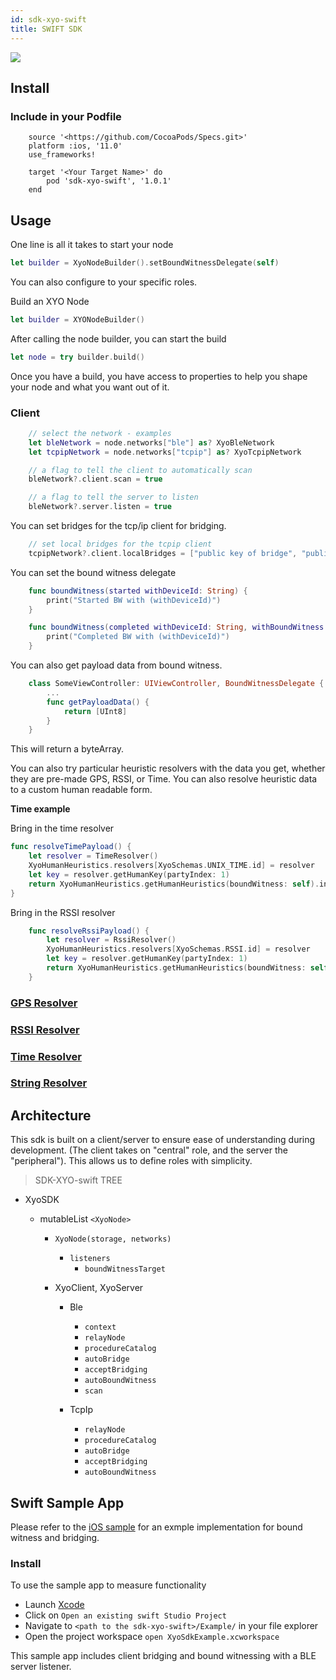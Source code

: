 ```yaml
---
id: sdk-xyo-swift
title: SWIFT SDK 
---
```


[![](https://img.shields.io/cocoapods/v/sdk-xyo-swift.svg?style=flat)](https://cocoapods.org/pods/sdk-xyo-swift)

## Install

### Include in your Podfile

```Podfile
    source '<https://github.com/CocoaPods/Specs.git>'
    platform :ios, '11.0'
    use_frameworks!

    target '<Your Target Name>' do
        pod 'sdk-xyo-swift', '1.0.1'
    end
```

## Usage

One line is all it takes to start your node 

```swift
let builder = XyoNodeBuilder().setBoundWitnessDelegate(self)
```

You can also configure to your specific roles.

Build an XYO Node 

```swift
let builder = XYONodeBuilder()
```

After calling the node builder, you can start the build

```swift
let node = try builder.build()
```

Once you have a build, you have access to properties to help you shape your node and what you want out of it. 

### Client

```swift
    // select the network - examples
    let bleNetwork = node.networks["ble"] as? XyoBleNetwork
    let tcpipNetwork = node.networks["tcpip"] as? XyoTcpipNetwork

    // a flag to tell the client to automatically scan
    bleNetwork?.client.scan = true

    // a flag to tell the server to listen
    bleNetwork?.server.listen = true
```

You can set bridges for the tcp/ip client for bridging. 

```swift
    // set local bridges for the tcpip client
    tcpipNetwork?.client.localBridges = ["public key of bridge", "public key of other bridge"]
```

You can set the bound witness delegate

```swift
    func boundWitness(started withDeviceId: String) {
        print("Started BW with (withDeviceId)")
    }

    func boundWitness(completed withDeviceId: String, withBoundWitness: XyoBoundWitness?) {
        print("Completed BW with (withDeviceId)")
    }
```

You can also get payload data from bound witness. 

```swift
    class SomeViewController: UIViewController, BoundWitnessDelegate {
        ...
        func getPayloadData() {
            return [UInt8]
        }
    }
```

This will return a byteArray.

You can also try particular heuristic resolvers with the data you get, whether they are pre-made GPS, RSSI, or Time. You can also resolve heuristic data to a custom human readable form.

**Time example**

Bring in the time resolver

```swift
func resolveTimePayload() {
    let resolver = TimeResolver()
    XyoHumanHeuristics.resolvers[XyoSchemas.UNIX_TIME.id] = resolver
    let key = resolver.getHumanKey(partyIndex: 1)
    return XyoHumanHeuristics.getHumanHeuristics(boundWitness: self).index(forKey: key).debugDescription
}
```

Bring in the RSSI resolver

```swift
    func resolveRssiPayload() {
        let resolver = RssiResolver()
        XyoHumanHeuristics.resolvers[XyoSchemas.RSSI.id] = resolver
        let key = resolver.getHumanKey(partyIndex: 1)
        return XyoHumanHeuristics.getHumanHeuristics(boundWitness: self).index(forKey: key).debugDescription
    }
```

<h3><a href="https://github.com/XYOracleNetwork/sdk-xyo-swift/blob/master/Source/Heuristics/GpsResolver.swift" rel="noreferrer noopener" target="_blank">GPS Resolver
</a></h3>

<h3><a href="https://github.com/XYOracleNetwork/sdk-xyo-swift/blob/master/Source/Heuristics/RssiResolver.swift" rel="noreferrer noopener" target="_blank">RSSI Resolver</a></h3>

<h3><a href="https://github.com/XYOracleNetwork/sdk-xyo-swift/blob/master/Source/Heuristics/TimeResolver.swift" rel="noreferrer noopener" target="_blank">Time Resolver</a></h3>

<h3><a href="https://github.com/XYOracleNetwork/sdk-xyo-swift/blob/master/Source/Heuristics/StringResolver.swift" rel="noreferrer noopener" target="_blank">String Resolver</a></h3>

## Architecture

This sdk is built on a client/server to ensure ease of understanding during development. (The client takes on "central" role, and the server the "peripheral"). This allows us to define roles with simplicity. 

> SDK-XYO-swift TREE

-   XyoSDK

    -   mutableList `<XyoNode>` 

        -   `XyoNode(storage, networks)`
            -   `listeners`
                -   `boundWitnessTarget`
        -   XyoClient, XyoServer

            -   Ble

                -   `context`
                -   `relayNode`
                -   `procedureCatalog`
                -   `autoBridge`
                -   `acceptBridging`
                -   `autoBoundWitness`
                -   `scan`

            -   TcpIp
                -   `relayNode`
                -   `procedureCatalog`
                -   `autoBridge`
                -   `acceptBridging`
                -   `autoBoundWitness`

## Swift Sample App

Please refer to the [iOS sample](/Example/iOSExample/XyoExampleViewController.swift) for an exmple implementation for bound witness and bridging. 

### Install

To use the sample app to measure functionality

-   Launch [Xcode](https://developer.apple.com/xcode/)
-   Click on `Open an existing swift Studio Project`
-   Navigate to `<path to the sdk-xyo-swift>/Example/` in your file explorer
-   Open the project workspace `open XyoSdkExample.xcworkspace`

This sample app includes client bridging and bound witnessing with a BLE server listener. 
